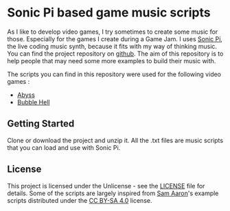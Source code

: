 # Sonic Pi based game music scripts

As I like to develop video games, I try sometimes to create some music for those. Especially for the games I create during a Game Jam.
I uses [Sonic Pi](https://sonic-pi.net/), the live coding music synth, because it fits with my way of thinking music. You can find the project repository on [github](https://github.com/samaaron/sonic-pi).
The aim of this repository is to help people that may need some more examples to build their music with.

The scripts you can find in this repository were used for the following video games :

* [Abyss](https://7fault.itch.io/abyss)
* [Bubble Hell](https://7fault.itch.io/bubble-hell)

## Getting Started

Clone or download the project and unzip it. All the .txt files are music scripts that you can load and use with Sonic Pi.

## License

This project is licensed under the Unlicense - see the [LICENSE](LICENSE) file for details. Some of the scripts are largely inspired from [Sam Aaron](https://github.com/samaaron)'s example scripts distributed under the [CC BY-SA 4.0](https://creativecommons.org/licenses/by-sa/4.0/) license.
